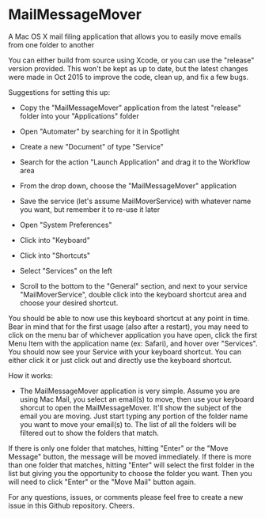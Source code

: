 # MailMessageMover
A Mac OS X mail filing application that allows you to easily move emails from one folder to another

You can either build from source using Xcode, or you can use the "release" version provided. This won't be kept as up to date, but the latest changes were made in Oct 2015 to improve the code, clean up, and fix a few bugs.

Suggestions for setting this up:

- Copy the "MailMessageMover" application from the latest "release" folder into your "Applications" folder

- Open "Automater" by searching for it in Spotlight
- Create a new "Document" of type "Service"
- Search for the action "Launch Application" and drag it to the Workflow area
- From the drop down, choose the "MailMessageMover" application
- Save the service (let's assume MailMoverService) with whatever name you want, but remember it to re-use it later 

- Open "System Preferences"
- Click into "Keyboard"
- Click into "Shortcuts"
- Select "Services" on the left
- Scroll to the bottom to the "General" section, and next to your service "MailMoverService", double click into the keyboard shortcut area and choose your desired shortcut.
 
You should be able to now use this keyboard shortcut at any point in time. Bear in mind that for the first usage (also after a restart), you may need to click on the menu bar of whichever application you have open, click the first Menu Item with the application name (ex: Safari), and hover over "Services". You should now see your Service with your keyboard shortcut. You can either click it or just click out and directly use the keyboard shortcut.

How it works:
- The MailMessageMover application is very simple. Assume you are using Mac Mail, you select an email(s) to move, then use your keyboard shorcut to open the MailMessageMover. It'll show the subject of the email you are moving. Just start typing any portion of the folder name you want to move your email(s) to. The list of all the folders will be filtered out to show the folders that match.

If there is only one folder that matches, hitting "Enter" or the "Move Message" button, the message will be moved immediately.
If there is more than one folder that matches, hitting "Enter" will select the first folder in the list but giving you the opportunity to choose the folder you want. Then you will need to click "Enter" or the "Move Mail" button again.

For any questions, issues, or comments please feel free to create a new issue in this Github repository.
Cheers.

